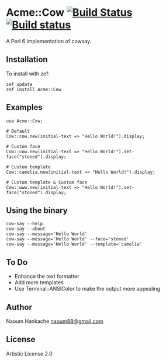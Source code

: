 Acme::Cow [![Build Status](https://travis-ci.org/hankache/Acme-Cow.svg?branch=master)](https://travis-ci.org/hankache/Acme-Cow) [![Build status](https://ci.appveyor.com/api/projects/status/b9t9b1up1kom5xt9?svg=true)](https://ci.appveyor.com/project/hankache/acme-cow)
=========
A Perl 6 implementation of cowsay.

Installation
------------
To install with zef:

```
zef update
zef install Acme::Cow
```

Examples
--------
```Perl6
use Acme::Cow;

# Default
Cow::cow.new(initial-text => "Hello World!").display;

# Custom face
Cow::cow.new(initial-text => "Hello World!").set-face("stoned").display;

# Custom template
Cow::camelia.new(initial-text => "Hello World!").display;

# Custom template & Custom face
Cow::www.new(initial-text => "Hello World!").set-face("stoned").display;
```

Using the binary
----------------
```
cow-say --help
cow-say --about
cow-say --message='Hello World'
cow-say --message='Hello World' --face='stoned'
cow-say --message='Hello World' --template='camelia'
```

To Do
-----
* Enhance the text formatter
* Add more templates
* Use Terminal::ANSIColor to make the output more appealing

Author
------
Naoum Hankache <naoum88@gmail.com>

License
-------
Artistic License 2.0
